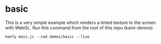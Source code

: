 # basic

This is a very simple example which renders a tinted texture to the screen with WebGL. Run this command from the root of this repo (kami-demos).

```
beefy main.js --cwd demos/basic --live
```